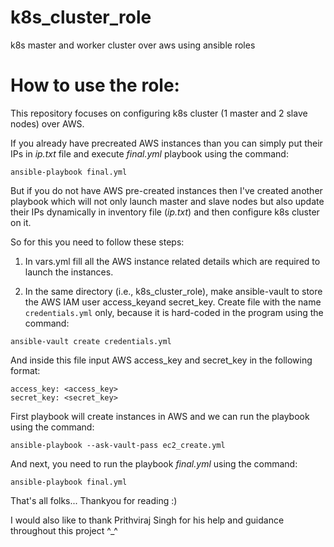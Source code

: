 # k8s_cluster_role
k8s master and worker cluster over aws using ansible roles

# How to use the role:

This repository focuses on configuring k8s cluster (1 master and 2 slave nodes) over AWS. 

If you already have precreated AWS instances than you can simply put their IPs in _ip.txt_ file and execute _final.yml_ playbook using the command:

```
ansible-playbook final.yml
```
But if you do not have AWS pre-created instances then I've created another playbook which will not only launch master and slave nodes but also update their IPs dynamically in inventory file (_ip.txt_) and then configure k8s cluster on it.

So for this you need to follow these steps:

1. In vars.yml fill all the AWS instance related details which are required to launch the instances.

2. In the same directory (i.e., k8s_cluster_role), make ansible-vault to store the AWS IAM user access_keyand secret_key. Create file with the name ```credentials.yml``` only, because it is hard-coded in the program using the command:

```
ansible-vault create credentials.yml
```

And inside this file input AWS access_key and secret_key in the following format:

```
access_key: <access_key>
secret_key: <secret_key>
```

First playbook will create instances in AWS and we can run the playbook using the command:

```
ansible-playbook --ask-vault-pass ec2_create.yml
```

And next, you need to run the playbook _final.yml_ using the command:

```
ansible-playbook final.yml
```

That's all folks... Thankyou for reading :)

I would also like to thank Prithviraj Singh for his help and guidance throughout this project ^_^
